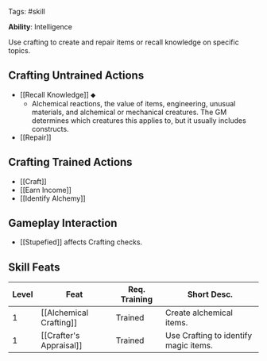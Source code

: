 Tags: #skill

**Ability**: Intelligence

Use crafting to create and repair items or recall knowledge on specific topics.

## Crafting Untrained Actions

- [[Recall Knowledge]] ⬥
	- Alchemical reactions, the value of items, engineering, unusual materials, and alchemical or mechanical creatures. The GM determines which creatures this applies to, but it usually includes constructs.
- [[Repair]]

## Crafting Trained Actions

- [[Craft]]
- [[Earn Income]]
- [[Identify Alchemy]]

## Gameplay Interaction

- [[Stupefied]] affects Crafting checks.

## Skill Feats

| Level | Feat                    | Req. Training | Short Desc.                           |
| ----- | ----------------------- | ------------- | ------------------------------------- |
| 1     | [[Alchemical Crafting]] | Trained       | Create alchemical items.              |
| 1     | [[Crafter's Appraisal]] | Trained       | Use Crafting to identify magic items. |


